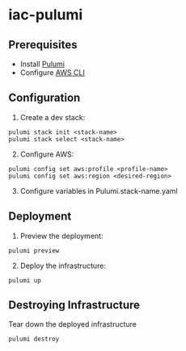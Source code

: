 # iac-pulumi

## Prerequisites
- Install [Pulumi](https://www.pulumi.com/docs/install/)
- Configure [AWS CLI](https://aws.amazon.com/cli/)

## Configuration
1. Create a dev stack:
```
pulumi stack init <stack-name>
pulumi stack select <stack-name>
```
2. Configure AWS:
```
pulumi config set aws:profile <profile-name> 
pulumi config set aws:region <desired-region> 
```
3. Configure variables in Pulumi.stack-name.yaml

## Deployment
1. Preview the deployment:
```
pulumi preview
```
2. Deploy the infrastructure:
```
pulumi up
```

## Destroying Infrastructure
Tear down the deployed infrastructure
```
pulumi destroy
```